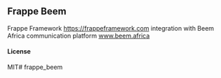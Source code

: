 ## Frappe Beem

Frappe Framework https://frappeframework.com integration with Beem Africa communication platform www.beem.africa

#### License

MIT# frappe_beem
